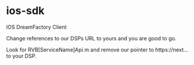 ios-sdk
=======

IOS DreamFactory Client

Change references to our DSPs URL to yours and you are good to go.

Look for RVB[ServiceName]Api.m and remove our pointer to https://next... to your DSP.

